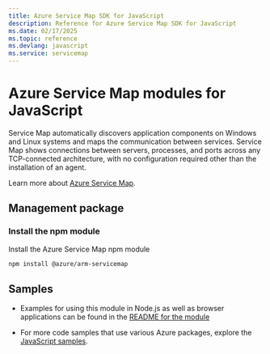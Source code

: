 ```yaml
---
title: Azure Service Map SDK for JavaScript
description: Reference for Azure Service Map SDK for JavaScript
ms.date: 02/17/2025
ms.topic: reference
ms.devlang: javascript
ms.service: servicemap
---
```

# Azure Service Map modules for JavaScript

Service Map automatically discovers application components on Windows and Linux systems and maps the communication between services. Service Map shows connections between servers, processes, and ports across any TCP-connected architecture, with no configuration required other than the installation of an agent.

Learn more about [Azure Service Map](https://docs.microsoft.com/azure/operations-management-suite/operations-management-suite-service-map).

## Management package

### Install the npm module

Install the Azure Service Map npm module

```bash
npm install @azure/arm-servicemap
```

## Samples

* Examples for using this module in Node.js as well as browser applications can be found in the [README for the module](https://www.npmjs.com/package/@azure/arm-servicemap)

* For more code samples that use various Azure packages, explore the [JavaScript samples](https://docs.microsoft.com/samples/browse/?languages=javascript).